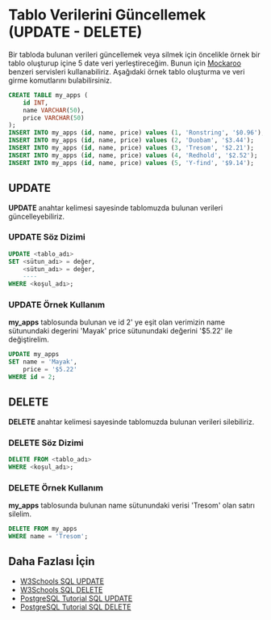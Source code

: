 Tablo Verilerini Güncellemek (UPDATE - DELETE)
======

Bir tabloda bulunan verileri güncellemek veya silmek için öncelikle örnek bir tablo oluşturup içine 5 date veri yerleştireceğim.
Bunun için [Mockaroo](https://www.mockaroo.com/) benzeri servisleri kullanabiliriz. Aşağıdaki örnek tablo oluşturma ve veri girme komutlarını bulabilirsiniz.

```SQL
CREATE TABLE my_apps (
	id INT,
	name VARCHAR(50),
	price VARCHAR(50)
);
INSERT INTO my_apps (id, name, price) values (1, 'Ronstring', '$0.96');
INSERT INTO my_apps (id, name, price) values (2, 'Duobam', '$3.44');
INSERT INTO my_apps (id, name, price) values (3, 'Tresom', '$2.21');
INSERT INTO my_apps (id, name, price) values (4, 'Redhold', '$2.52');
INSERT INTO my_apps (id, name, price) values (5, 'Y-find', '$9.14');

```

## UPDATE

**UPDATE** anahtar kelimesi sayesinde tablomuzda bulunan verileri güncelleyebiliriz.

### UPDATE Söz Dizimi

```SQL
UPDATE <tablo_adı>
SET <sütun_adı> = değer, 
    <sütun_adı> = değer,
    ----
WHERE <koşul_adı>;
```
### UPDATE Örnek Kullanım
**my_apps** tablosunda bulunan ve id 2' ye eşit olan verimizin name sütunundaki degerini 'Mayak' price sütunundaki değerini '$5.22' ile değiştirelim.

```SQL
UPDATE my_apps
SET name = 'Mayak',
	price = '$5.22'
WHERE id = 2;
```
## DELETE
**DELETE** anahtar kelimesi sayesinde tablomuzda bulunan verileri silebiliriz.

### DELETE Söz Dizimi

```SQL
DELETE FROM <tablo_adı>
WHERE <koşul_adı>;
```
### DELETE Örnek Kullanım
**my_apps** tablosunda bulunan name sütunundaki verisi 'Tresom' olan satırı silelim.

```SQL
DELETE FROM my_apps
WHERE name = 'Tresom';
```

## Daha Fazlası İçin
- [W3Schools SQL UPDATE](https://www.w3schools.com/sql/sql_update.asp)
- [W3Schools SQL DELETE](https://www.w3schools.com/sql/sql_delete.asp)
- [PostgreSQL Tutorial SQL UPDATE](https://www.postgresqltutorial.com/postgresql-update/)
- [PostgreSQL Tutorial SQL DELETE](https://www.postgresqltutorial.com/postgresql-delete/)



